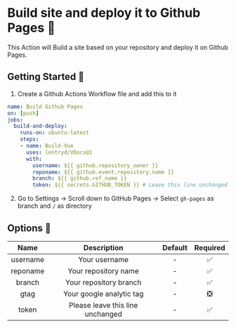 # Build site and deploy it to Github Pages 🚀
This Action will Build a site based on your repository and deploy it on Github Pages.

## Getting Started 🎉
1. Create a Github Actions Workflow file and add this to it
```yml
name: Build Github Pages
on: [push]
jobs:
  build-and-deploy:
    runs-on: ubuntu-latest
    steps:
    - name: Build-Vue
      uses: lentryd/VDocs@1
      with:
        username: ${{ github.repository_owner }}
        reponame: ${{ github.event.repository.name }}
        branch: ${{ github.ref_name }}
        token: ${{ secrets.GITHUB_TOKEN }} # Leave this line unchanged
```
2. Go to Settings -> Scroll down to GitHub Pages -> Select `gh-pages` as branch and `/` as directory 

## Options 🔧
|   Name   |            Description           |     Default    | Required |
|:--------:|:--------------------------------:|:--------------:|:--------:|
| username |           Your username          |        -       |     ✅    |
| reponame |       Your repository name       |        -       |     ✅    |
|  branch  |      Your repository branch      |        -       |     ✅    |
|   gtag   |     Your google analytic tag     |        -       |     ❎    |
|  token   | Please leave this line unchanged |        -       |     ✅    |
